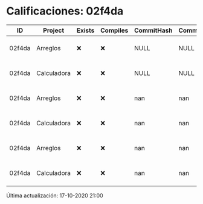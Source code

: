 # Calificaciones: 02f4da
|ID|Project|Exists|Compiles|CommitHash|CommitDate|CheckDate|Comments|
|-|-|-|-|-|-|-|-|
|02f4da|Arreglos|❌|❌|NULL|NULL|17-10-2020 21:00:30|No se encontró el archivo en PracticasComputacionI/Arreglos/Arreglos.cpp|
|02f4da|Calculadora|❌|❌|NULL|NULL|17-10-2020 21:00:29|No se encontró el archivo en PracticasComputacionI/Calculadora/Calculadora.cpp|
|02f4da|Arreglos|❌|❌|nan|nan|16-10-2020 21:01:25|No se encontró el archivo en PracticasComputacionI/Arreglos/Arreglos.cpp|
|02f4da|Calculadora|❌|❌|nan|nan|16-10-2020 21:01:24|No se encontró el archivo en PracticasComputacionI/Calculadora/Calculadora.cpp|
|02f4da|Arreglos|❌|❌|nan|nan|15-10-2020 21:24:07|No se encontró el archivo en PracticasComputacionI/Arreglos/Arreglos.cpp|
|02f4da|Calculadora|❌|❌|nan|nan|15-10-2020 21:24:05|No se encontró el archivo en PracticasComputacionI/Calculadora/Calculadora.cpp|

Última actualización: 17-10-2020 21:00